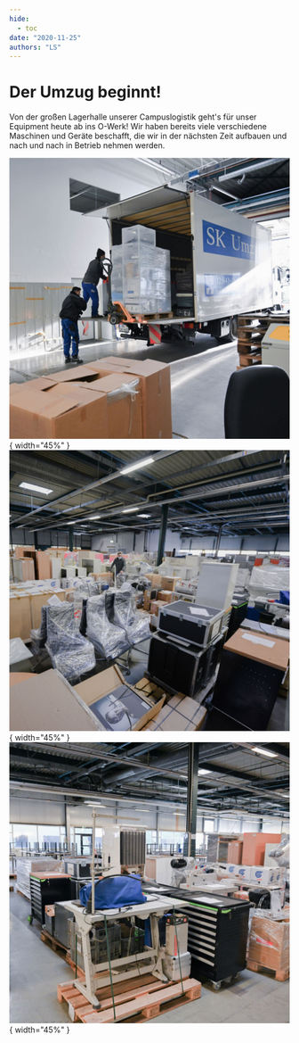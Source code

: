 ```yaml
---
hide:
  - toc
date: "2020-11-25"
authors: "LS" 
---
```



# Der Umzug beginnt!

Von der großen Lagerhalle unserer Campuslogistik geht's für unser Equipment heute ab ins O-Werk! Wir haben bereits viele verschiedene Maschinen und Geräte beschafft, die wir in der nächsten Zeit aufbauen und nach und nach in Betrieb nehmen werden.

![Beispielbild1](../medien/2020-11-25a.jpg){ width="45%" } ![Beispielbild2](../medien/2020-11-25b.jpg){ width="45%" } ![Beispielbild3](../medien/2020-11-25c.jpg){ width="45%" }